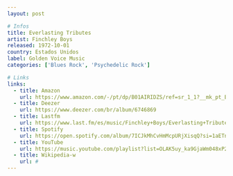```yaml
---
layout: post

# Infos
title: Everlasting Tributes
artist: Finchley Boys
released: 1972-10-01
country: Estados Unidos
label: Golden Voice Music
categories: ['Blues Rock', 'Psychedelic Rock']

# Links
links:
  - title: Amazon
    url: https://www.amazon.com/-/pt/dp/B01AIRIDZS/ref=sr_1_1?__mk_pt_BR=%C3%85M%C3%85%C5%BD%C3%95%C3%91&dchild=1&keywords=finchley+boys&qid=1615430536&sr=8-1
  - title: Deezer
    url: https://www.deezer.com/br/album/6746869
  - title: Lastfm
    url: https://www.last.fm/es/music/Finchley+Boys/Everlasting+Tributes
  - title: Spotify
    url: https://open.spotify.com/album/7ICJkMhCvHmMcpURjXisqQ?si=1aETnFWZTkqo5ax3vP1G2g
  - title: YouTube
    url: https://music.youtube.com/playlist?list=OLAK5uy_ka9GjaWm048xP2qGFTk-ZOlvUVN7UX69U
  - title: Wikipedia-w
    url: #
---
```

